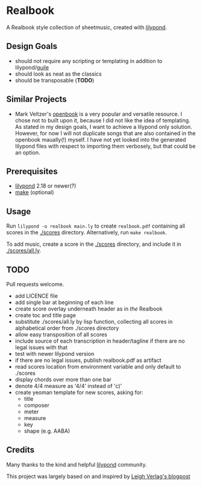 # Realbook

A Realbook style collection of sheetmusic, created with [lilypond](http://lilypond.org).

## Design Goals

+ should not require any scripting or templating in addition to lilypond/[guile](https://www.gnu.org/software/guile/)
+ should look as neat as the classics
+ should be transposable (__TODO__)

## Similar Projects

+ Mark Veltzer's [openbook](https://github.com/veltzer/openbook) is a very popular and versatile resource. I chose not to built upon it, because I did not like the idea of templating. As stated in my design goals, I want to achieve a lilypond only solution. However, for now I will not duplicate songs that are also contained in the openbook maually(!) myself. I have not yet looked into the generated lilypond files with respect to importing them verbosely, but that could be an option.

## Prerequisites

+ [lilypond](http://lilypond.org) 2.18 or newer(?)
+ [make](https://www.gnu.org/software/make/) (optional)

## Usage

Run `lilypond -o realbook main.ly` to create `realbook.pdf` containing all scores in the [./scores](./scores/) directory. Alternatively, run `make realbook`.

To add music, create a score in the [./scores](./scores/) directory, and include it in [./scores/all.ly](./scores/all.ly).

## TODO

Pull requests welcome.

+ add LICENCE file
+ add single bar at beginning of each line
+ create score overlay underneath header as in _the_ Realbook
+ create toc and title page
+ substitute ./scores/all.ly by lisp function, collecting all scores in alphabetical order from ./scores directory
+ allow easy transposition of all scores
+ include source of each transcription in header/tagline if there are no legal issues with that
+ test with newer lilypond version
+ if there are no legal issues, publish realbook.pdf as artifact
+ read scores location from environment variable and only default to ./scores
+ display chords over more than one bar
+ denote 4/4 measure as '4/4' instead of 'c)'
+ create yeoman template for new scores, asking for:
  + title
  + composer
  + meter
  + measure
  + key
  + shape (e.g. AABA)

## Credits

Many thanks to the kind and helpful [lilypond](http://lilypond.org) community.

This project was largely based on and inspired by [Leigh Verlag's blogpost](http://leighverlag.blogspot.com/2015/12/mimicking-real-book-look.html)
